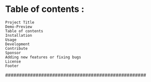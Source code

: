 # Table of contents :
    Project Title
    Demo-Preview
    Table of contents
    Installation
    Usage
    Development
    Contribute
    Sponsor
    Adding new features or fixing bugs
    License
    Footer
###################################################
